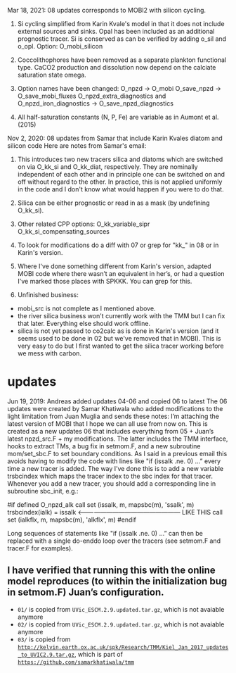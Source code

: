 Mar 18, 2021: 08 updates corresponds to MOBI2 with silicon cycling.
1) Si cycling simplified from Karin Kvale's model in that it does not include external sources and sinks. 
Opal has been included as an additional prognostic tracer.
Si is conserved as can be verified by adding o_sil and o_opl.
Option: O_mobi_silicon

2) Coccolithophores have been removed as a separate plankton functional type. CaCO2 production and dissolution now depend on the calciate saturation state omega.

3) Option names have been changed:
O_npzd -> O_mobi
O_save_npzd -> O_save_mobi_fluxes
O_npzd_extra_diagnostics and O_npzd_iron_diagnostics -> O_save_npzd_diagnostics

4) All half-saturation constants (N, P, Fe) are variable as in Aumont et al. (2015)

Nov 2, 2020: 08 updates from Samar that include Karin Kvales diatom and silicon code
Here are notes from Samar's email:
1) This introduces two new tracers silica and diatoms which are switched on via O_kk_si and 
O_kk_diat, respectively. They are nominally independent of each other and in principle one can 
be switched on and off without regard to the other. In practice, this is not applied uniformly in the 
code and I don't know what would happen if you were to do that.

2) Silica can be either prognostic or read in as a mask (by undefining O_kk_si).

3) Other related CPP options:
O_kk_variable_sipr
O_kk_si_compensating_sources

4) To look for modifications do a diff with 07 or grep for "kk_" in 08 or in Karin's version.

5) Where I've done something different from Karin's version, adapted MOBI code where there 
wasn’t an equivalent in her’s, or had a question I've marked those places with SPKKK. You can 
grep for this.

6) Unfinished business:
- mobi_src is not complete as I mentioned above.
- the river silica business won't currently work with the TMM but I can fix that later. Everything else 
should work offline.
- silica is not yet passed to co2calc as is done in Karin's version (and it seems used to be done in 
02 but we've removed that in MOBI). This is very easy to do but I first wanted to get the silica tracer 
working before we mess with carbon.

# updates
Jun 19, 2019: Andreas added updates 04-06 and copied 06 to latest
The 06 updates were created by Samar Khatiwala who added modifications to the light limitation from Juan Muglia and sends these notes:
I’m attaching the latest version of MOBI that I hope we can all use from now on. This is created as a new updates 06 that includes 
everything from 05 + Juan’s latest npzd_src.F + my modifications. The latter includes the TMM interface, hooks to extract TMs, a 
bug fix in setmom.F, and a new subroutine mom/set_sbc.F to set boundary conditions. As I said in a previous email this avoids 
having to modify the code with lines like "if (issalk .ne. 0) …” every time a new tracer is added. The way I’ve done this is to add a 
new variable trsbcindex which maps the tracer index to the sbc index for that tracer. Whenever you add a new tracer, you should 
add a corresponding line in subroutine sbc_init, e.g.:

#if defined O_npzd_alk
     call set (issalk, m, mapsbc(m), 'ssalk', m)
     trsbcindex(ialk) = issalk     <—————————————————  LIKE THIS
     call set (ialkflx, m, mapsbc(m), 'alkflx', m)
#endif

Long sequences of statements like "if (issalk .ne. 0) …” can then be replaced with a single do-enddo loop over the tracers 
(see setmom.F and tracer.F for examples).

I have verified that running this with the online model reproduces (to within the initialization bug in setmom.F) Juan’s configuration.
------------
- `01/` is copied from `UVic_ESCM.2.9.updated.tar.gz`, which is not avaiable anymore
- `02/` is copied from `UVic_ESCM.2.9.updated.tar.gz`, which is not avaiable anymore
- `03/` is copied from [`http://kelvin.earth.ox.ac.uk/spk/Research/TMM/Kiel_Jan_2017_updates_to_UVIC2.9.tar.gz`](http://kelvin.earth.ox.ac.uk/spk/Research/TMM/Kiel_Jan_2017_updates_to_UVIC2.9.tar.gz), which is part of [`https://github.com/samarkhatiwala/tmm`](https://github.com/samarkhatiwala/tmm)


